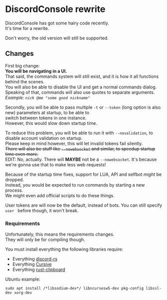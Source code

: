 # DiscordConsole rewrite

DiscordConsole has got some hairy code recently.  
It's time for a rewrite.

Don't worry, the old version will still be supported.

## Changes

First big change:  
**You will be navigating in a UI.**  
That said, the commands system will still exist, and it is how it all functions behind the scenes.  
You will also be able to disable the UI and get a normal commands dialog.  
Speaking of that, commands will also use quotes to separate arguments.  
*Example: `nick @me "some good nickname"`*

Secondly,
you will be able to pass multiple `-t` or `--token` (long option is also new) parameters at startup, to be able to  
switch between tokens in one instance.  
However, this would slow down startup time.

To reduce this problem, you will be able to run it with `--novalidation`, to disable account validation on startup.  
Please keep in mind however, this will let invalid tokens fail silently.  
~~There will also be stuff like `--nowebsocket` and similar, to speedup startup time even more.~~  
EDIT: No, actually. There will **MAYBE** not be a `--nowebsocket`. It's because we're gonna use that to make less web requests!

Because of the startup time fixes, support for LUA, API and selfbot *might* be dropped.  
Instead, you would be expected to run commands by starting a new process.  
We might even add official scripts to do these things.

User tokens are will now be the default, instead of bots. You can still specify `user ` before though, it won't break.

### Requirements

Unfortunately, this means the requirements changes.  
They will only be for compiling though.  

You must install everything the following libraries require:
- Everything [discord-rs](https://github.com/SpaceManiac/discord-rs)
- Everything [Cursive](https://github.com/gyscos/Cursive)
- Everything [rust-clipboard](https://github.com/aweinstock314/rust-clipboard)

Ubuntu example:
```
sudo apt install /*libsodium-dev*/ libncursesw5-dev pkg-config libssl-dev xorg-dev
```
